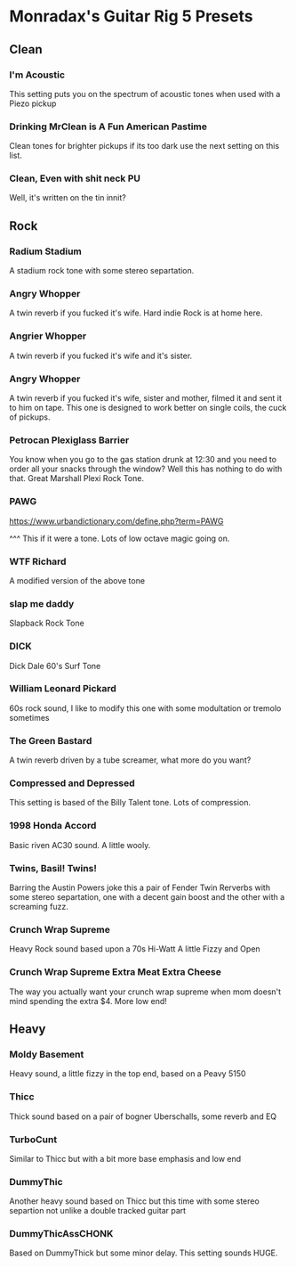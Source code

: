 # Monradax's Guitar Rig 5 Presets

## Clean

### I'm Acoustic 
This setting puts you on the spectrum of acoustic tones when used with a Piezo pickup

### Drinking MrClean is A Fun American Pastime
Clean tones for brighter pickups if its too dark use the next setting on this list.

### Clean, Even with shit neck PU
Well, it's written on the tin innit? 



## Rock

### Radium Stadium
A stadium rock tone with some stereo separtation.

### Angry Whopper
A twin reverb if you fucked it's wife. Hard indie Rock is at home here.

### Angrier Whopper
A twin reverb if you fucked it's wife and it's sister.

### Angry Whopper
A twin reverb if you fucked it's wife, sister and mother, filmed it and sent it to him on tape. This one is designed to work better on single coils, the cuck of pickups. 

### Petrocan Plexiglass Barrier
You know when you go to the gas station drunk at 12:30 and you need to order all your snacks through the window? Well this has nothing to do with that. Great Marshall Plexi Rock Tone.

### PAWG
https://www.urbandictionary.com/define.php?term=PAWG

^^^ This if it were a tone. Lots of low octave magic going on.

### WTF Richard
A modified version of the above tone

### slap me daddy
Slapback Rock Tone

### DICK
Dick Dale 60's Surf Tone

### William Leonard Pickard
60s rock sound, I like to modify this one with some modultation or tremolo sometimes

### The Green Bastard
A twin reverb driven by a tube screamer, what more do you want?

### Compressed and Depressed
This setting is based of the Billy Talent tone. Lots of compression.

### 1998 Honda Accord
Basic riven AC30 sound. A little wooly. 

### Twins, Basil! Twins!
Barring the Austin Powers joke this a pair of Fender Twin Rerverbs with some stereo separtation, one with a decent gain boost and the other with a screaming fuzz.

### Crunch Wrap Supreme
Heavy Rock sound based upon a 70s Hi-Watt A little Fizzy and Open

### Crunch Wrap Supreme Extra Meat Extra Cheese
The way you actually want your crunch wrap supreme when mom doesn't mind spending the extra $4. More low end!




## Heavy

### Moldy Basement
Heavy sound, a little fizzy in the top end, based on a Peavy 5150

### Thicc

Thick sound based on a pair of bogner Uberschalls, some reverb and EQ

### TurboCunt 

Similar to Thicc but with a bit more base emphasis and low end

### DummyThic

Another heavy sound based on Thicc but this time with some stereo separtion not unlike a double tracked guitar part

### DummyThicAssCHONK 

Based on DummyThick but some minor delay. This setting sounds HUGE.



